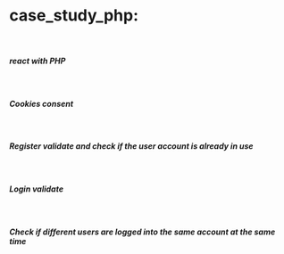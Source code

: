 <h1>case_study_php:</h1><br>
<h5>react with PHP</h5><br>
<h5>Cookies consent</h5><br>
<h5>Register validate and check if the user account is already in use</h5><br>
<h5>Login validate</h5><br>
<h5>Check if different users are logged into the same account at the same time</h5><br>



